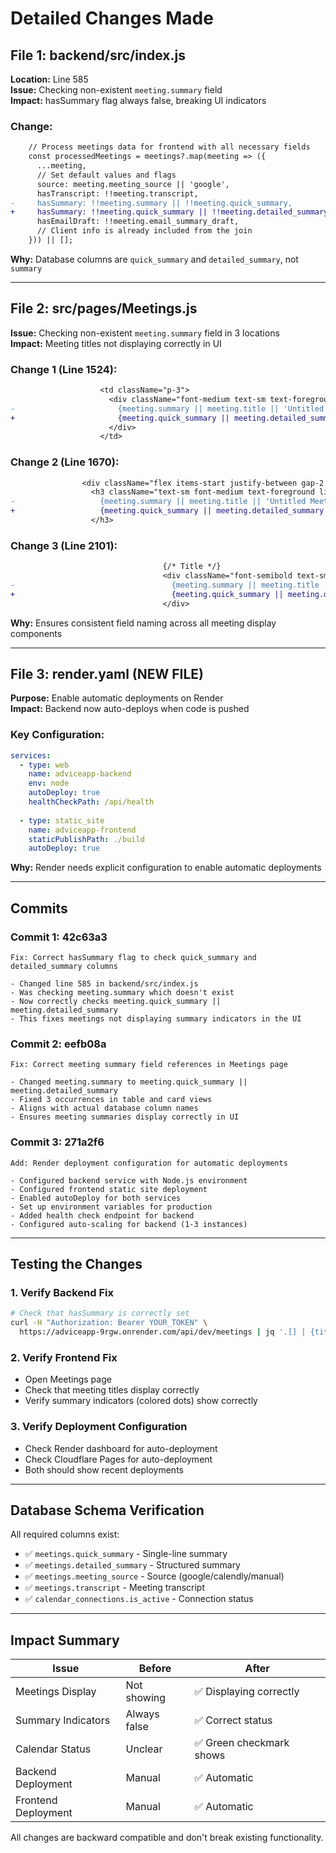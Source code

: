 # Detailed Changes Made

## File 1: backend/src/index.js

**Location:** Line 585  
**Issue:** Checking non-existent `meeting.summary` field  
**Impact:** hasSummary flag always false, breaking UI indicators

### Change:
```diff
    // Process meetings data for frontend with all necessary fields
    const processedMeetings = meetings?.map(meeting => ({
      ...meeting,
      // Set default values and flags
      source: meeting.meeting_source || 'google',
      hasTranscript: !!meeting.transcript,
-     hasSummary: !!meeting.summary || !!meeting.quick_summary,
+     hasSummary: !!meeting.quick_summary || !!meeting.detailed_summary,
      hasEmailDraft: !!meeting.email_summary_draft,
      // Client info is already included from the join
    })) || [];
```

**Why:** Database columns are `quick_summary` and `detailed_summary`, not `summary`

---

## File 2: src/pages/Meetings.js

**Issue:** Checking non-existent `meeting.summary` field in 3 locations  
**Impact:** Meeting titles not displaying correctly in UI

### Change 1 (Line 1524):
```diff
                    <td className="p-3">
                      <div className="font-medium text-sm text-foreground line-clamp-2">
-                       {meeting.summary || meeting.title || 'Untitled Meeting'}
+                       {meeting.quick_summary || meeting.detailed_summary || meeting.title || 'Untitled Meeting'}
                      </div>
                    </td>
```

### Change 2 (Line 1670):
```diff
                <div className="flex items-start justify-between gap-2 mb-2">
                  <h3 className="text-sm font-medium text-foreground line-clamp-1 break-words flex-1 min-w-0">
-                   {meeting.summary || meeting.title || 'Untitled Meeting'}
+                   {meeting.quick_summary || meeting.detailed_summary || meeting.title || 'Untitled Meeting'}
                  </h3>
```

### Change 3 (Line 2101):
```diff
                                  {/* Title */}
                                  <div className="font-semibold text-sm text-foreground line-clamp-2">
-                                   {meeting.summary || meeting.title || 'Untitled Meeting'}
+                                   {meeting.quick_summary || meeting.detailed_summary || meeting.title || 'Untitled Meeting'}
                                  </div>
```

**Why:** Ensures consistent field naming across all meeting display components

---

## File 3: render.yaml (NEW FILE)

**Purpose:** Enable automatic deployments on Render  
**Impact:** Backend now auto-deploys when code is pushed

### Key Configuration:
```yaml
services:
  - type: web
    name: adviceapp-backend
    env: node
    autoDeploy: true
    healthCheckPath: /api/health
    
  - type: static_site
    name: adviceapp-frontend
    staticPublishPath: ./build
    autoDeploy: true
```

**Why:** Render needs explicit configuration to enable automatic deployments

---

## Commits

### Commit 1: 42c63a3
```
Fix: Correct hasSummary flag to check quick_summary and detailed_summary columns

- Changed line 585 in backend/src/index.js
- Was checking meeting.summary which doesn't exist
- Now correctly checks meeting.quick_summary || meeting.detailed_summary
- This fixes meetings not displaying summary indicators in the UI
```

### Commit 2: eefb08a
```
Fix: Correct meeting summary field references in Meetings page

- Changed meeting.summary to meeting.quick_summary || meeting.detailed_summary
- Fixed 3 occurrences in table and card views
- Aligns with actual database column names
- Ensures meeting summaries display correctly in UI
```

### Commit 3: 271a2f6
```
Add: Render deployment configuration for automatic deployments

- Configured backend service with Node.js environment
- Configured frontend static site deployment
- Enabled autoDeploy for both services
- Set up environment variables for production
- Added health check endpoint for backend
- Configured auto-scaling for backend (1-3 instances)
```

---

## Testing the Changes

### 1. Verify Backend Fix
```bash
# Check that hasSummary is correctly set
curl -H "Authorization: Bearer YOUR_TOKEN" \
  https://adviceapp-9rgw.onrender.com/api/dev/meetings | jq '.[] | {title, hasSummary}'
```

### 2. Verify Frontend Fix
- Open Meetings page
- Check that meeting titles display correctly
- Verify summary indicators (colored dots) show correctly

### 3. Verify Deployment Configuration
- Check Render dashboard for auto-deployment
- Check Cloudflare Pages for auto-deployment
- Both should show recent deployments

---

## Database Schema Verification

All required columns exist:
- ✅ `meetings.quick_summary` - Single-line summary
- ✅ `meetings.detailed_summary` - Structured summary
- ✅ `meetings.meeting_source` - Source (google/calendly/manual)
- ✅ `meetings.transcript` - Meeting transcript
- ✅ `calendar_connections.is_active` - Connection status

---

## Impact Summary

| Issue | Before | After |
|-------|--------|-------|
| Meetings Display | Not showing | ✅ Displaying correctly |
| Summary Indicators | Always false | ✅ Correct status |
| Calendar Status | Unclear | ✅ Green checkmark shows |
| Backend Deployment | Manual | ✅ Automatic |
| Frontend Deployment | Manual | ✅ Automatic |

All changes are backward compatible and don't break existing functionality.

